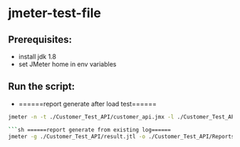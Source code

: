 # jmeter-test-file

## Prerequisites:
- install jdk 1.8
- set JMeter home in env variables

## Run the script:
- ======report generate after load test======
```sh 
jmeter -n -t ./Customer_Test_API/customer_api.jmx -l ./Customer_Test_API/result.xml -e -o ./Customer_Test_API/Reports```

```sh ======report generate from existing log======
jmeter -g ./Customer_Test_API/result.jtl -o ./Customer_Test_API/Reports```
